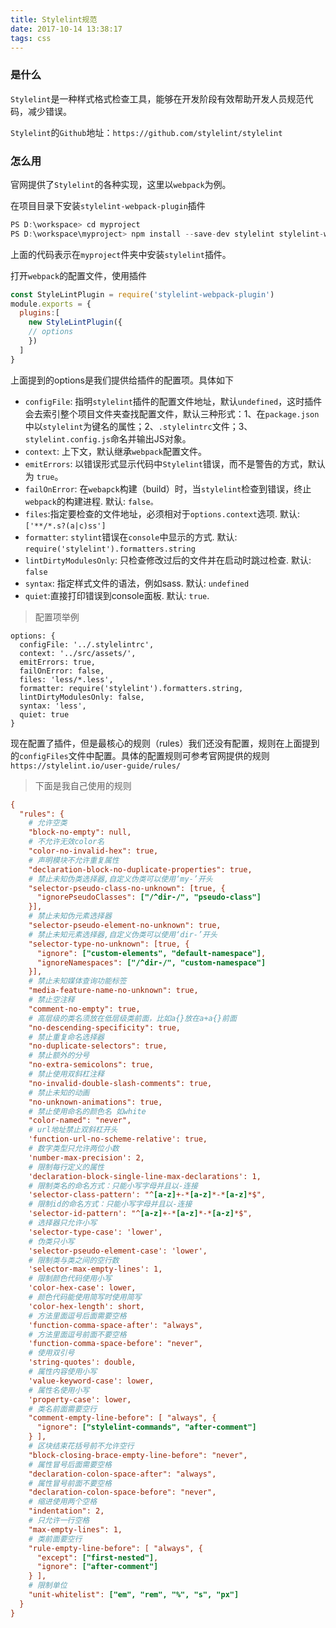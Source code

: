 ```yaml
---
title: Stylelint规范
date: 2017-10-14 13:38:17
tags: css
---
```


### 是什么

`Stylelint`是一种样式格式检查工具，能够在开发阶段有效帮助开发人员规范代码，减少错误。

`Stylelint`的`Github`地址：`https://github.com/stylelint/stylelint`

###  怎么用

官网提供了`Stylelint`的各种实现，这里以`webpack`为例。

在项目目录下安装`stylelint-webpack-plugin`插件

```javascript
PS D:\workspace> cd myproject
PS D:\workspace\myproject> npm install --save-dev stylelint stylelint-webpack-plugin
```

上面的代码表示在`myproject`件夹中安装`stylelint`插件。

打开`webpack`的配置文件，使用插件

```javascript
const StyleLintPlugin = require('stylelint-webpack-plugin')
module.exports = {
  plugins:[
    new StyleLintPlugin({
    // options
    })
  ]
}
```

上面提到的options是我们提供给插件的配置项。具体如下

- `configFile`: 指明`stylelint`插件的配置文件地址，默认`undefined`，这时插件会去索引整个项目文件夹查找配置文件，默认三种形式：1、在`package.json`中以`stylelint`为键名的属性；2、`.stylelintrc`文件；3、`stylelint.config.js`命名并输出JS对象。
- `context`: 上下文，默认继承`webpack`配置文件。
- `emitErrors`: 以错误形式显示代码中`Stylelint`错误，而不是警告的方式，默认为 `true`。
- `failOnError`: 在`webapck`构建（build）时，当`stylelint`检查到错误，终止`webpack`的构建进程. 默认: `false。`
- `files`:指定要检查的文件地址，必须相对于`options.context`选项. 默认: `['**/*.s?(a|c)ss']`
- `formatter`: `stylint`错误在`console`中显示的方式. 默认: `require('stylelint').formatters.string`                                   
- `lintDirtyModulesOnly`: 只检查修改过后的文件并在启动时跳过检查. 默认: `false`
- `syntax`: 指定样式文件的语法，例如sass. 默认: `undefined`
- `quiet`:直接打印错误到console面板. 默认: `true`.

> 配置项举例

```示例
options: {
  configFile: '../.stylelintrc',
  context: '../src/assets/',
  emitErrors: true,
  failOnError: false,
  files: 'less/*.less',
  formatter: require('stylelint').formatters.string,
  lintDirtyModulesOnly: false,
  syntax: 'less',
  quiet: true  
}
```

现在配置了插件，但是最核心的规则（rules）我们还没有配置，规则在上面提到的`configFiles`文件中配置。具体的配置规则可参考官网提供的规则`https://stylelint.io/user-guide/rules/`

> 下面是我自己使用的规则

```ini
{
  "rules": {
    # 允许空类
    "block-no-empty": null,
    # 不允许无效color名
    "color-no-invalid-hex": true,
    # 声明模块不允许重复属性
    "declaration-block-no-duplicate-properties": true,
    # 禁止未知伪类选择器,自定义伪类可以使用‘my-’开头
    "selector-pseudo-class-no-unknown": [true, {
      "ignorePseudoClasses": ["/^dir-/", "pseudo-class"]
    }],
    # 禁止未知伪元素选择器
    "selector-pseudo-element-no-unknown": true,
    # 禁止未知元素选择器,自定义伪类可以使用‘dir-’开头
    "selector-type-no-unknown": [true, {
      "ignore": ["custom-elements", "default-namespace"],
      "ignoreNamespaces": ["/^dir-/", "custom-namespace"]
    }],
    # 禁止未知媒体查询功能标签
    "media-feature-name-no-unknown": true,
    # 禁止空注释
    "comment-no-empty": true,
    # 高层级的类名须放在低层级类前面，比如a{}放在a+a{}前面
    "no-descending-specificity": true,
    # 禁止重复命名选择器
    "no-duplicate-selectors": true,
    # 禁止额外的分号
    "no-extra-semicolons": true,
    # 禁止使用双斜杠注释
    "no-invalid-double-slash-comments": true,
    # 禁止未知的动画
    "no-unknown-animations": true,
    # 禁止使用命名的颜色名 如white
    "color-named": "never",
    # url地址禁止双斜杠开头
    'function-url-no-scheme-relative': true,
    # 数字类型只允许两位小数
    'number-max-precision': 2,
    # 限制每行定义的属性
    'declaration-block-single-line-max-declarations': 1,
    # 限制类名的命名方式：只能小写字母并且以-连接
    'selector-class-pattern': "^[a-z]+-*[a-z]*-*[a-z]*$",
    # 限制id的命名方式：只能小写字母并且以-连接
    'selector-id-pattern': "^[a-z]+-*[a-z]*-*[a-z]*$",
    # 选择器只允许小写
    'selector-type-case': 'lower',
    # 伪类只小写
    'selector-pseudo-element-case': 'lower',
    # 限制类与类之间的空行数
    'selector-max-empty-lines': 1,
    # 限制颜色代码使用小写
    'color-hex-case': lower,
    # 颜色代码能使用简写时使用简写
    'color-hex-length': short,
    # 方法里面逗号后面需要空格
    'function-comma-space-after': "always",
    # 方法里面逗号前面不要空格
    'function-comma-space-before': "never",
    # 使用双引号
    'string-quotes': double,
    # 属性内容使用小写
    'value-keyword-case': lower,
    # 属性名使用小写
    'property-case': lower,
    # 类名前面需要空行
    "comment-empty-line-before": [ "always", {
      "ignore": ["stylelint-commands", "after-comment"]
    } ],
    # 区块结束花括号前不允许空行
    "block-closing-brace-empty-line-before": "never",
    # 属性冒号后面需要空格
    "declaration-colon-space-after": "always",
    # 属性冒号前面不要空格
    "declaration-colon-space-before": "never",
    # 缩进使用两个空格
    "indentation": 2,
    # 只允许一行空格
    "max-empty-lines": 1,
    # 类前面要空行
    "rule-empty-line-before": [ "always", {
      "except": ["first-nested"],
      "ignore": ["after-comment"]
    } ],
    # 限制单位
    "unit-whitelist": ["em", "rem", "%", "s", "px"]
  }
}

```

